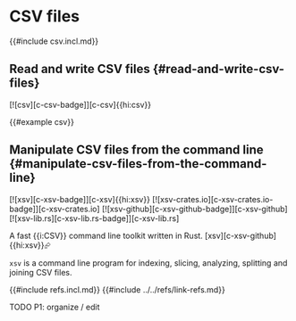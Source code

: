 # CSV files

{{#include csv.incl.md}}

## Read and write CSV files {#read-and-write-csv-files}

[![csv][c-csv-badge]][c-csv]{{hi:csv}}

{{#example csv}}

## Manipulate CSV files from the command line {#manipulate-csv-files-from-the-command-line}

[![xsv][c-xsv-badge]][c-xsv]{{hi:xsv}}
[![xsv-crates.io][c-xsv-crates.io-badge]][c-xsv-crates.io]
[![xsv-github][c-xsv-github-badge]][c-xsv-github]
[![xsv-lib.rs][c-xsv-lib.rs-badge]][c-xsv-lib.rs]

A fast {{i:CSV}} command line toolkit written in Rust. [xsv][c-xsv-github]{{hi:xsv}}⮳

`xsv` is a command line program for indexing, slicing, analyzing, splitting and joining CSV files.

{{#include refs.incl.md}}
{{#include ../../refs/link-refs.md}}

<div class="hidden">
TODO P1: organize / edit
</div>
